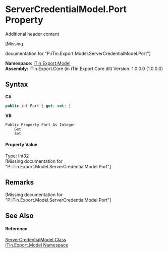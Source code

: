 # ServerCredentialModel.Port Property 
Additional header content 

\[Missing <summary> documentation for "P:iTin.Export.Model.ServerCredentialModel.Port"\]

**Namespace:**&nbsp;<a href="ef57ffcc-e95e-b212-5a46-9aa6f5a3511f">iTin.Export.Model</a><br />**Assembly:**&nbsp;iTin.Export.Core (in iTin.Export.Core.dll) Version: 1.0.0.0 (1.0.0.0)

## Syntax

**C#**<br />
``` C#
public int Port { get; set; }
```

**VB**<br />
``` VB
Public Property Port As Integer
	Get
	Set
```


#### Property Value
Type: Int32<br />\[Missing <value> documentation for "P:iTin.Export.Model.ServerCredentialModel.Port"\]

## Remarks
\[Missing <remarks> documentation for "P:iTin.Export.Model.ServerCredentialModel.Port"\]

## See Also


#### Reference
<a href="dea2e3fd-11a3-504d-946d-09298fce08d6">ServerCredentialModel Class</a><br /><a href="ef57ffcc-e95e-b212-5a46-9aa6f5a3511f">iTin.Export.Model Namespace</a><br />